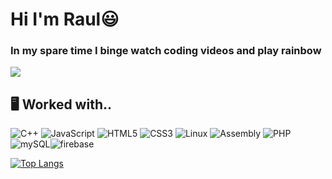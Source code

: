 # Hi I'm Raul😃
### In my spare time I binge watch coding videos and play rainbow
[![](https://visitcount.itsvg.in/api?id=Raulj123&label=Profile%20Views&color=0&icon=4&pretty=false)](https://visitcount.itsvg.in)

##  🖥️ Worked with.. 
![C++](https://img.shields.io/badge/c++-%2300599C.svg?style=for-the-badge&logo=c%2B%2B&logoColor=white) ![JavaScript](https://img.shields.io/badge/javascript-%23323330.svg?style=for-the-badge&logo=javascript&logoColor=%23F7DF1E) ![HTML5](https://img.shields.io/badge/html5-%23E34F26.svg?style=for-the-badge&logo=html5&logoColor=white) ![CSS3](https://img.shields.io/badge/css3-%231572B6.svg?style=for-the-badge&logo=css3&logoColor=white) ![Linux](https://img.shields.io/badge/Linux-FCC624?style=for-the-badge&logo=linux&logoColor=black) ![Assembly](https://img.shields.io/badge/Assembly-%237FFF00.svg?style=for-the-badge&) ![PHP](https://img.shields.io/badge/php-%23323330.svg?style=for-the-badge&logo=php&logoColor=%23F7RF1E) ![mySQL](https://img.shields.io/badge/mySQL-%23323330.svg?style=for-the-badge&logo=mySQL&logoColor=%23F7PF1E)![firebase](https://img.shields.io/badge/firebase-%23323330.svg?style=for-the-badge&logo=firebase&logoColor=%23F7PF1E)

[![Top Langs](https://github-readme-stats.vercel.app/api/top-langs/?username=Raulj123&layout=compact&theme=dark)](https://github.com/Raulj123/github-readme-stats)
